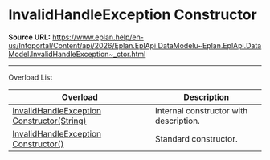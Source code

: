 # InvalidHandleException Constructor

**Source URL:** https://www.eplan.help/en-us/Infoportal/Content/api/2026/Eplan.EplApi.DataModelu~Eplan.EplApi.DataModel.InvalidHandleException~_ctor.html

---

Overload List

| Overload | Description |
| --- | --- |
| [InvalidHandleException Constructor(String)](Eplan.EplApi.DataModelu~Eplan.EplApi.DataModel.InvalidHandleException~_ctor(String).html) | Internal constructor with description. |
| [InvalidHandleException Constructor()](Eplan.EplApi.DataModelu~Eplan.EplApi.DataModel.InvalidHandleException~_ctor().html) | Standard constructor. |
